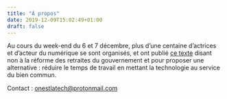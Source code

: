 ```yaml
---
title: "À propos"
date: 2019-12-09T15:02:49+01:00
draft: false
---
```


Au cours du week-end du 6 et 7 décembre, plus d’une centaine d’actrices et d’acteur du numérique se sont organisés, et
ont publié [ce texte](/) disant non à la réforme des retraites du gouvernement et pour proposer une alternative : réduire le temps de
travail en mettant la technologie au service du bien commun.

Contact : onestlatech@protonmail.com

